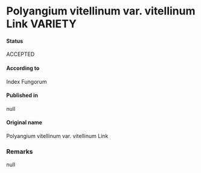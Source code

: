 # Polyangium vitellinum var. vitellinum Link VARIETY

#### Status
ACCEPTED

#### According to
Index Fungorum

#### Published in
null

#### Original name
Polyangium vitellinum var. vitellinum Link

### Remarks
null